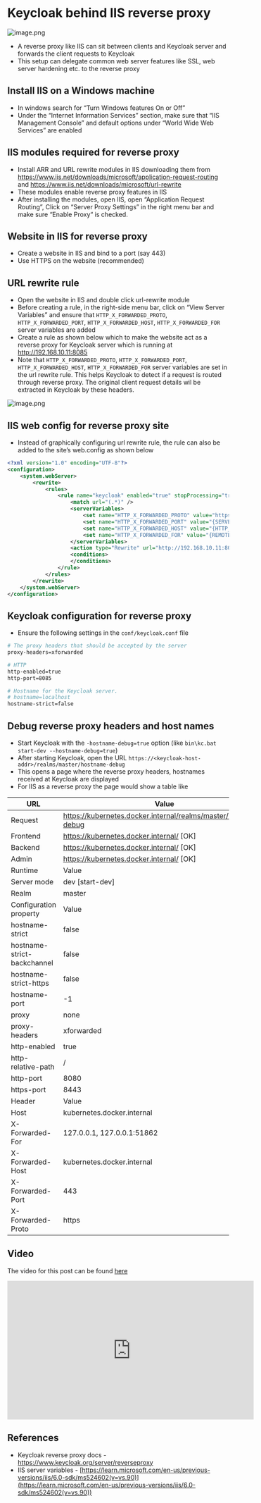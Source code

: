 # Keycloak behind IIS reverse proxy

![image.png](https://github.com/nagasudhirpulla/taming_python/blob/master/blog/skills/assets/img/keycloak%20iis%20architecture.png?raw=true)

- A reverse proxy like IIS can sit between clients and Keycloak server and forwards the client requests to Keycloak
- This setup can delegate common web server features like SSL, web server hardening etc. to the reverse proxy

## Install IIS on a Windows machine

- In windows search for “Turn Windows features On or Off”
- Under the “Internet Information Services” section, make sure that “IIS Management Console” and default options under “World Wide Web Services” are enabled

## IIS modules required for reverse proxy

- Install ARR and URL rewrite modules in IIS downloading them from https://www.iis.net/downloads/microsoft/application-request-routing and https://www.iis.net/downloads/microsoft/url-rewrite
- These modules enable reverse proxy features in IIS
- After installing the modules, open IIS, open “Application Request Routing”, Click on “Server Proxy Settings” in the right menu bar and make sure “Enable Proxy“ is checked.

## Website in IIS for reverse proxy

- Create a website in IIS and bind to a port (say 443)
- Use HTTPS on the website (recommended)

## URL rewrite rule

- Open the website in IIS and double click url-rewrite module
- Before creating a rule, in the right-side menu bar, click on “View Server Variables” and ensure that `HTTP_X_FORWARDED_PROTO`, `HTTP_X_FORWARDED_PORT`, `HTTP_X_FORWARDED_HOST`, `HTTP_X_FORWARDED_FOR` server variables are added
- Create a rule as shown below which to make the website act as a reverse proxy for Keycloak server which is running at http://192.168.10.11:8085
- Note that `HTTP_X_FORWARDED_PROTO`, `HTTP_X_FORWARDED_PORT`, `HTTP_X_FORWARDED_HOST`, `HTTP_X_FORWARDED_FOR` server variables are set in the url rewrite rule. This helps Keycloak to detect if a request is routed through reverse proxy. The original client request details wil be extracted in Keycloak by these headers.

![image.png](https://github.com/nagasudhirpulla/taming_python/blob/master/blog/skills/assets/img/keycloak%20iis%20url%20rewrite%20rule.png?raw=true)

## IIS web config for reverse proxy site

- Instead of graphically configuring url rewrite rule, the rule can also be added to the site’s web.config as shown below

```xml
<?xml version="1.0" encoding="UTF-8"?>
<configuration>
    <system.webServer>
        <rewrite>
            <rules>
                <rule name="keycloak" enabled="true" stopProcessing="true">
                    <match url="(.*)" />
                    <serverVariables>
                        <set name="HTTP_X_FORWARDED_PROTO" value="https" />
                        <set name="HTTP_X_FORWARDED_PORT" value="{SERVER_PORT}" />
                        <set name="HTTP_X_FORWARDED_HOST" value="{HTTP_HOST}" />
                        <set name="HTTP_X_FORWARDED_FOR" value="{REMOTE_ADDR}" />
                    </serverVariables>
                    <action type="Rewrite" url="http://192.168.10.11:8085/{R:1}" logRewrittenUrl="true" />
                    <conditions>
                    </conditions>
                </rule>
            </rules>
        </rewrite>
    </system.webServer>
</configuration>
```

## Keycloak configuration for reverse proxy

- Ensure the following settings in the `conf/keycloak.conf` file

```bash
# The proxy headers that should be accepted by the server
proxy-headers=xforwarded

# HTTP
http-enabled=true
http-port=8085

# Hostname for the Keycloak server.
# hostname=localhost
hostname-strict=false
```

## Debug reverse proxy headers and host names

- Start Keycloak with the `-hostname-debug=true` option (like `bin\kc.bat start-dev --hostname-debug=true`)
- After starting Keycloak, open the URL `https://<keycloak-host-addr>/realms/master/hostname-debug`
- This opens a page where the reverse proxy headers, hostnames received at Keycloak are displayed
- For IIS as a reverse proxy the page would show a table like

| URL | Value |
| --- | --- |
| Request | https://kubernetes.docker.internal/realms/master/hostname-debug |
| Frontend | https://kubernetes.docker.internal/ [OK] |
| Backend | https://kubernetes.docker.internal/ [OK] |
| Admin | https://kubernetes.docker.internal/ [OK] |
| Runtime | Value |
| Server mode | dev [start-dev] |
| Realm | master |
| Configuration property | Value |
| hostname-strict | false |
| hostname-strict-backchannel | false |
| hostname-strict-https | false |
| hostname-port | -1 |
| proxy | none |
| proxy-headers | xforwarded |
| http-enabled | true |
| http-relative-path | / |
| http-port | 8080 |
| https-port | 8443 |
| Header | Value |
| Host | kubernetes.docker.internal |
| X-Forwarded-For | 127.0.0.1, 127.0.0.1:51862 |
| X-Forwarded-Host | kubernetes.docker.internal |
| X-Forwarded-Port | 443 |
| X-Forwarded-Proto | https |

## Video
The video for this post can be found [here](https://youtu.be/LSJg3_uqOXU?si=mB31Wj91zia1FHhX)

<iframe width="560" height="315" src="https://www.youtube.com/embed/LSJg3_uqOXU?si=CseR3r69-LkafUyR" title="YouTube video player" frameborder="0" allow="accelerometer; autoplay; clipboard-write; encrypted-media; gyroscope; picture-in-picture; web-share" referrerpolicy="strict-origin-when-cross-origin" allowfullscreen></iframe>

## References

- Keycloak reverse proxy docs - https://www.keycloak.org/server/reverseproxy
- IIS server variables - [https://learn.microsoft.com/en-us/previous-versions/iis/6.0-sdk/ms524602(v=vs.90)](https://learn.microsoft.com/en-us/previous-versions/iis/6.0-sdk/ms524602(v=vs.90))
<!--stackedit_data:
eyJoaXN0b3J5IjpbMTQ3MTY1MzAxMywxMzIxNDYxMjEzLDYwOT
YzNzk5Nyw1Nzc1MDExOV19
-->